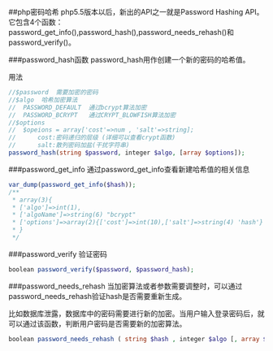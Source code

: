 ##php密码哈希
php5.5版本以后，新出的API之一就是Password Hashing API。它包含4个函数：
password_get_info(),password_hash(),password_needs_rehash()和password_verify()。

###password_hash函数
password_hash用作创建一个新的密码的哈希值。

用法

```php
//$password  需要加密的密码
//$algo  哈希加密算法  
//	PASSWORD_DEFAULT  通过bcrypt算法加密
//	PASSWORD_BCRYPT   通过CRYPT_BLOWFISH算法加密
//$options  
//	$opeions = array['cost'=>num , 'salt'=>string];
//		cost:密码递归的层级 (详细可以查看crypt函数)
//		salt:散列密码加盐(干扰字符串)
password_hash(string $password, integer $algo, [array $options]);
```

###password_get_info
通过password_get_info查看新建哈希值的相关信息

```php
var_dump(password_get_info($hash));
/**
 * array(3){
 * ['algo']=>int(1),
 * ['algoName']=>string(6) "bcrypt"
 * ['options']=>array(2){['cost']=>int(10),['salt']=>string(4) 'hash'}
 * }
 */
```

###password_verify
验证密码

```php
boolean password_verify($password, $password_hash);
``` 

###password_needs_rehash
当加密算法或者参数需要调整时，可以通过password_needs_rehash验证hash是否需要重新生成。

比如数据库泄露，数据库中的密码需要进行新的加密。当用户输入登录密码后，就可以通过该函数，判断用户密码是否需要新的加密算法。

```php
boolean password_needs_rehash ( string $hash , integer $algo [, array $options ] )
```